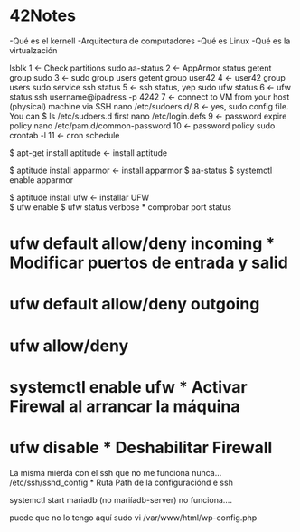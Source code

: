 # 42Notes
-Qué es el kernell
-Arquitectura de computadores
-Qué es Linux
-Qué es la virtualzación


lsblk                               1 <- Check partitions
sudo aa-status                      2 <- AppArmor status
getent group sudo                   3 <- sudo group users
getent group user42                 4 <- user42 group users
sudo service ssh status             5 <- ssh status, yep
sudo ufw status                     6 <- ufw status
ssh username@ipadress -p 4242       7 <- connect to VM from your host (physical) machine via SSH
nano /etc/sudoers.d/<filename>      8 <- yes, sudo config file. You can $ ls /etc/sudoers.d first
nano /etc/login.defs                9 <- password expire policy
nano /etc/pam.d/common-password    10 <- password policy
sudo crontab -l                    11 <- cron schedule




$ apt-get install aptitude            <- install aptitude

$ aptitude install apparmor           <- install apparmor
$ aa-status 
$ systemctl enable apparmor

$ aptitude install ufw                <- installar UFW  
$ ufw enable
$ ufw status verbose                *    comprobar port status
# ufw default allow/deny incoming   *    Modificar puertos de entrada y salid
# ufw default allow/deny outgoing
# ufw allow/deny <port-number>
# systemctl enable ufw              *   Activar Firewal al arrancar la máquina
# ufw disable                       *   Deshabilitar Firewall
 
 
 
 
 La misma mierda con el ssh que no me funciona nunca...
 /etc/ssh/sshd_config              *     Ruta Path de la configuraciónd e ssh
 
 
 systemctl start mariadb (no mariíadb-server) no funciona....
 
 
 puede que no lo tengo aquí
 sudo vi /var/www/html/wp-config.php
 
 
